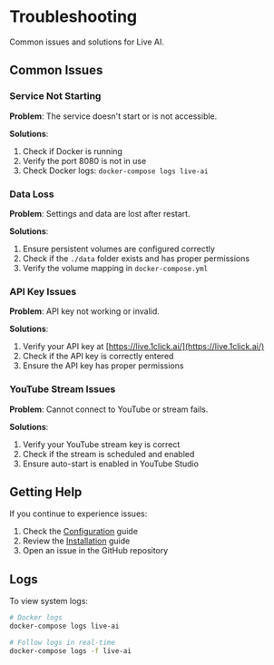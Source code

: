 # Troubleshooting

Common issues and solutions for Live AI.

## Common Issues

### Service Not Starting

**Problem**: The service doesn't start or is not accessible.

**Solutions**:

1. Check if Docker is running
2. Verify the port 8080 is not in use
3. Check Docker logs: `docker-compose logs live-ai`

### Data Loss

**Problem**: Settings and data are lost after restart.

**Solutions**:

1. Ensure persistent volumes are configured correctly
2. Check if the `./data` folder exists and has proper permissions
3. Verify the volume mapping in `docker-compose.yml`

### API Key Issues

**Problem**: API key not working or invalid.

**Solutions**:

1. Verify your API key at [https://live.1click.ai/](https://live.1click.ai/)
2. Check if the API key is correctly entered
3. Ensure the API key has proper permissions

### YouTube Stream Issues

**Problem**: Cannot connect to YouTube or stream fails.

**Solutions**:

1. Verify your YouTube stream key is correct
2. Check if the stream is scheduled and enabled
3. Ensure auto-start is enabled in YouTube Studio

## Getting Help

If you continue to experience issues:

1. Check the [Configuration](CONFIGURATION.md) guide
2. Review the [Installation](INSTALLATION.md) guide
3. Open an issue in the GitHub repository

## Logs

To view system logs:

```bash
# Docker logs
docker-compose logs live-ai

# Follow logs in real-time
docker-compose logs -f live-ai
```
